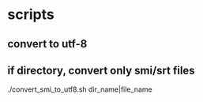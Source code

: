 # scripts

## convert to utf-8
## if directory, convert only smi/srt files 
./convert_smi_to_utf8.sh dir_name|file_name 
